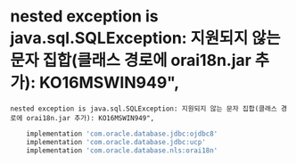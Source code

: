 # nested exception is java.sql.SQLException: 지원되지 않는 문자 집합(클래스 경로에 orai18n.jar 추가): KO16MSWIN949",

```
nested exception is java.sql.SQLException: 지원되지 않는 문자 집합(클래스 경로에 orai18n.jar 추가): KO16MSWIN949",
```

```gradle
	implementation 'com.oracle.database.jdbc:ojdbc8'
	implementation 'com.oracle.database.jdbc:ucp'
	implementation 'com.oracle.database.nls:orai18n'
```
